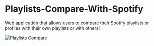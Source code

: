 # Playlists-Compare-With-Spotify
Web application that allows users to compare their Spotify playlists or profiles with their own playlists or with others!

![Playlists Compare](https://user-images.githubusercontent.com/77251579/131211306-ff66bdf8-6a7c-487c-b58f-c14f060ab2c5.png)

